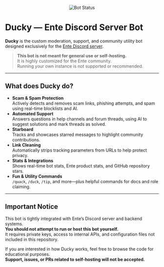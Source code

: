 <p align="center">
  <img src="https://img.shields.io/endpoint?url=https://brog.io/status/badge&label=Bot%20Status" alt="Bot Status" />
</p>

# Ducky — Ente Discord Server Bot

**Ducky** is the custom moderation, support, and community utility bot designed exclusively for the [Ente Discord server](https://ente.io/discord).

> **This bot is not meant for general use or self-hosting.**  
> It is highly customized for the Ente community.  
> Running your own instance is not supported or recommended.

---

## What does Ducky do?

- **Scam & Spam Protection**  
  Actively detects and removes scam links, phishing attempts, and spam using real-time blocklists and AI.
- **Automated Support**  
  Answers questions in help channels and forum threads, using AI to suggest solutions and mark threads as solved.
- **Starboard**  
  Tracks and showcases starred messages to highlight community contributions.
- **Link Cleaning**  
  Automatically strips tracking parameters from URLs to help protect privacy.
- **Stats & Integrations**  
  Shows real-time bot stats, Ente product stats, and GitHub repository stars.
- **Fun & Utility Commands**  
  `/quack`, `/duck`, `/tip`, and more—plus helpful commands for docs and role claiming.

---

## Important Notice

This bot is tightly integrated with Ente’s Discord server and backend systems.  
**You should not attempt to run or host this bot yourself.**  
It requires private keys, access to internal APIs, and configuration files not included in this repository.

If you are interested in how Ducky works, feel free to browse the code for educational purposes.  
**Support, issues, or PRs related to self-hosting will not be accepted.**
